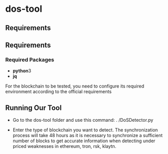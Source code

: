# dos-tool


## Requirements
## Requirements

### Required Packages

* **python**3
* **jq**

For the blockchain to be tested, you need to configure its required environment according to the official requirements

## Running Our Tool

* Go to the dos-tool folder and use this command: . /DoSDetector.py

* Enter the type of blockchain you want to detect. The synchronization process will take 48 hours as it is necessary to synchronize a sufficient number of blocks to get accurate information when detecting under priced weaknesses in ethereum, tron, rsk, klaytn.

